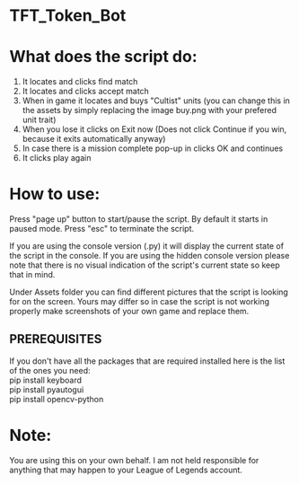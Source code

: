 # TFT_Token_Bot
# What does the script do:
  1. It locates and clicks find match
  2. It locates and clicks accept match
  3. When in game it locates and buys "Cultist" units (you can change this in the assets by simply replacing the image buy.png with your prefered unit trait)
  4. When you lose it clicks on Exit now (Does not click Continue if you win, because it exits automatically anyway)
  5. In case there is a mission complete pop-up in clicks OK and continues
  6. It clicks play again
  
# How to use:
  Press "page up" button to start/pause the script. By default it starts in paused mode.
  Press "esc" to terminate the script.
  
  If you are using the console version (.py) it will display the current state of the script in the console.
  If you are using the hidden console version please note that there is no visual indication of the script's current state so keep that in mind.
  
  Under Assets folder you can find different pictures that the script is looking for on the screen. Yours may differ so in case the script is not working properly make screenshots of your own game and replace them.

## PREREQUISITES
  If you don't have all the packages that are required installed here is the list of the ones you need:    
    pip install keyboard  
    pip install pyautogui  
    pip install opencv-python

# Note:
You are using this on your own behalf. I am not held responsible for anything that may happen to your League of Legends account.
